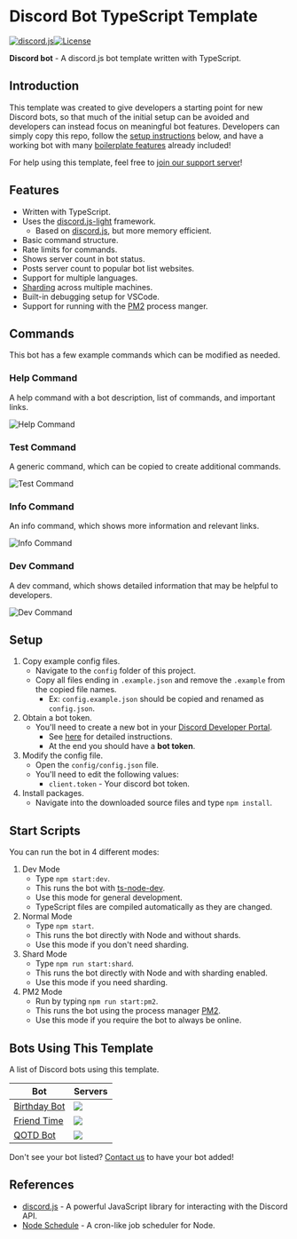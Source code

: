 # Discord Bot TypeScript Template

[![discord.js](https://img.shields.io/github/package-json/dependency-version/KevinNovak/Discord-Bot-TypeScript-Template/discord.js-light)](https://github.com/timotejroiko/discord.js-light)[![License](https://img.shields.io/badge/license-MIT-blue)](https://opensource.org/licenses/MIT)

**Discord bot** - A discord.js bot template written with TypeScript.

## Introduction

This template was created to give developers a starting point for new Discord bots, so that much of the initial setup can be avoided and developers can instead focus on meaningful bot features. Developers can simply copy this repo, follow the [setup instructions](#setup) below, and have a working bot with many [boilerplate features](#features) already included!

For help using this template, feel free to [join our support server](https://discord.gg/Vyf6fEWbVr)!

## Features

-   Written with TypeScript.
-   Uses the [discord.js-light](https://github.com/timotejroiko/discord.js-light) framework.
    -   Based on [discord.js](https://discord.js.org/), but more memory efficient.
-   Basic command structure.
-   Rate limits for commands.
-   Shows server count in bot status.
-   Posts server count to popular bot list websites.
-   Support for multiple languages.
-   [Sharding](https://discordjs.guide/sharding/) across multiple machines.
-   Built-in debugging setup for VSCode.
-   Support for running with the [PM2](https://pm2.keymetrics.io/) process manger.

## Commands

This bot has a few example commands which can be modified as needed.

### Help Command

A help command with a bot description, list of commands, and important links.

![Help Command](https://i.imgur.com/N7LfacD.png)

### Test Command

A generic command, which can be copied to create additional commands.

![Test Command](https://i.imgur.com/bYKEizS.png)

### Info Command

An info command, which shows more information and relevant links.

![Info Command](https://i.imgur.com/wIlKnBD.png)

### Dev Command

A dev command, which shows detailed information that may be helpful to developers.

![Dev Command](https://i.imgur.com/Zyw9MCG.png)

## Setup

1. Copy example config files.
    - Navigate to the `config` folder of this project.
    - Copy all files ending in `.example.json` and remove the `.example` from the copied file names.
        - Ex: `config.example.json` should be copied and renamed as `config.json`.
2. Obtain a bot token.
    - You'll need to create a new bot in your [Discord Developer Portal](https://discordapp.com/developers/applications/).
        - See [here](https://www.writebots.com/discord-bot-token/) for detailed instructions.
        - At the end you should have a **bot token**.
3. Modify the config file.
    - Open the `config/config.json` file.
    - You'll need to edit the following values:
        - `client.token` - Your discord bot token.
4. Install packages.
    - Navigate into the downloaded source files and type `npm install`.

## Start Scripts

You can run the bot in 4 different modes:

1. Dev Mode
    - Type `npm start:dev`.
    - This runs the bot with [ts-node-dev](https://www.npmjs.com/package/ts-node-dev).
    - Use this mode for general development.
    - TypeScript files are compiled automatically as they are changed.
1. Normal Mode
    - Type `npm start`.
    - This runs the bot directly with Node and without shards.
    - Use this mode if you don't need sharding.
1. Shard Mode
    - Type `npm run start:shard`.
    - This runs the bot directly with Node and with sharding enabled.
    - Use this mode if you need sharding.
1. PM2 Mode
    - Run by typing `npm run start:pm2`.
    - This runs the bot using the process manager [PM2](https://pm2.keymetrics.io/).
    - Use this mode if you require the bot to always be online.

## Bots Using This Template

A list of Discord bots using this template.

| Bot                                                   | Servers                                                       |
| ----------------------------------------------------- | ------------------------------------------------------------- |
| [Birthday Bot](https://top.gg/bot/656621136808902656) | ![](https://top.gg/api/widget/servers/656621136808902656.svg) |
| [Friend Time](https://top.gg/bot/471091072546766849)  | ![](https://top.gg/api/widget/servers/471091072546766849.svg) |
| [QOTD Bot](https://top.gg/bot/713586207119900693)     | ![](https://top.gg/api/widget/servers/713586207119900693.svg) |

Don't see your bot listed? [Contact us](https://discord.gg/Vyf6fEWbVr) to have your bot added!

## References

-   [discord.js](https://discord.js.org/) - A powerful JavaScript library for interacting with the Discord API.
-   [Node Schedule](https://github.com/node-schedule/node-schedule) - A cron-like job scheduler for Node.
